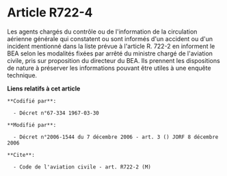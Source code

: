 # Article R722-4

Les agents chargés du contrôle ou de l'information de la circulation aérienne générale qui constatent ou sont informés d'un
accident ou d'un incident mentionné dans la liste prévue à l'article R. 722-2 en informent le BEA selon les modalités fixées
par arrêté du ministre chargé de l'aviation civile, pris sur proposition du directeur du BEA. Ils prennent les dispositions
de nature à préserver les informations pouvant être utiles à une enquête technique.

**Liens relatifs à cet article**

	**Codifié par**:

	  - Décret n°67-334 1967-03-30

	**Modifié par**:

	  - Décret n°2006-1544 du 7 décembre 2006 - art. 3 () JORF 8 décembre 2006

	**Cite**:

	  - Code de l'aviation civile - art. R722-2 (M)
